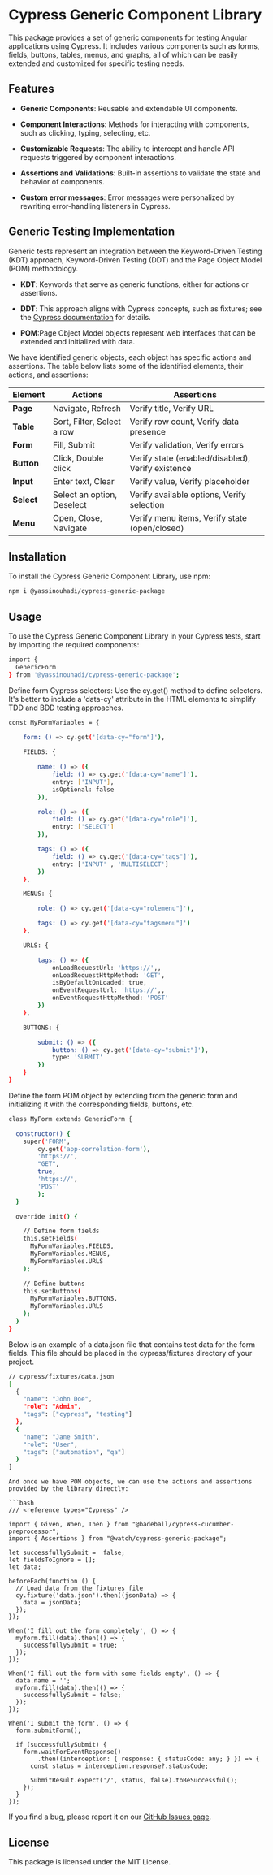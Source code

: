 # Cypress Generic Component Library

This package provides a set of generic components for testing Angular applications using Cypress. It includes various components such as forms, fields, buttons, tables, menus, and graphs, all of which can be easily extended and customized for specific testing needs.

## Features

- **Generic Components**: Reusable and extendable UI components.
- **Component Interactions**: Methods for interacting with components, such as clicking, typing, selecting, etc.
- **Customizable Requests**: The ability to intercept and handle API requests triggered by component interactions.
- **Assertions and Validations**: Built-in assertions to validate the state and behavior of components.

- **Custom error messages**: Error messages were personalized by rewriting error-handling listeners in Cypress.

## Generic Testing Implementation

Generic tests represent an integration between the Keyword-Driven Testing (KDT) approach, Keyword-Driven Testing (DDT) and the Page Object Model (POM) methodology.

- **KDT**: Keywords that serve as generic functions, either for actions or assertions.

- **DDT**: This approach aligns with Cypress concepts, such as fixtures; see the [Cypress documentation](https://docs.cypress.io/api/commands/fixture) for details.

- **POM**:Page Object Model objects represent web interfaces that can be extended and initialized with data.

We have identified generic objects, each object has specific actions and assertions. The table below lists some of the identified elements, their actions, and assertions:

| **Element** | **Actions** | **Assertions** |
|-------------|-------------|----------------|
| **Page**    | Navigate, Refresh | Verify title, Verify URL |
| **Table**   | Sort, Filter, Select a row | Verify row count, Verify data presence |
| **Form**    | Fill, Submit | Verify validation, Verify errors |
| **Button**  | Click, Double click | Verify state (enabled/disabled), Verify existence |
| **Input**   | Enter text, Clear | Verify value, Verify placeholder |
| **Select**  | Select an option, Deselect | Verify available options, Verify selection |
| **Menu**    | Open, Close, Navigate | Verify menu items, Verify state (open/closed) |

## Installation

To install the Cypress Generic Component Library, use npm:

```bash
npm i @yassinouhadi/cypress-generic-package
```

## Usage

To use the Cypress Generic Component Library in your Cypress tests, start by importing the required components:

```bash
import { 
  GenericForm
} from '@yassinouhadi/cypress-generic-package';
```
Define form Cypress selectors: Use the cy.get() method to define selectors. It's better to include a 'data-cy' attribute in the HTML elements to simplify TDD and BDD testing approaches.

```bash
const MyFormVariables = {
    
    form: () => cy.get('[data-cy="form"]'),

    FIELDS: {

        name: () => ({
            field: () => cy.get('[data-cy="name"]'),
            entry: ['INPUT'],
            isOptional: false
        }),

        role: () => ({
            field: () => cy.get('[data-cy="role"]'),
            entry: ['SELECT']
        }),

        tags: () => ({
            field: () => cy.get('[data-cy="tags"]'),
            entry: ['INPUT' , 'MULTISELECT']
        })
    },    

    MENUS: {

        role: () => cy.get('[data-cy="rolemenu"]'),

        tags: () => cy.get('[data-cy="tagsmenu"]')
    },

    URLS: {

        tags: () => ({ 
            onLoadRequestUrl: 'https://',,
            onLoadRequestHttpMethod: 'GET', 
            isByDefaultOnLoaded: true,
            onEventRequestUrl: 'https://',,
            onEventRequestHttpMethod: 'POST'
        })
    },

    BUTTONS: {

        submit: () => ({
            button: () => cy.get('[data-cy="submit"]'),
            type: 'SUBMIT' 
        })
    }
}
```

Define the form POM object by extending from the generic form and initializing it with the corresponding fields, buttons, etc.

```bash
class MyForm extends GenericForm {

  constructor() {
    super('FORM', 
        cy.get('app-correlation-form'), 
        'https://',
        "GET",
        true,
        'https://',
        'POST'
        );
  }

  override init() {

    // Define form fields
    this.setFields(
      MyFormVariables.FIELDS,
      MyFormVariables.MENUS,
      MyFormVariables.URLS
    );

    // Define buttons
    this.setButtons(
      MyFormVariables.BUTTONS,
      MyFormVariables.URLS
    );
  }
}
```

Below is an example of a data.json file that contains test data for the form fields. This file should be placed in the cypress/fixtures directory of your project.

```bash
// cypress/fixtures/data.json
[
  {
    "name": "John Doe",
    "role": "Admin",
    "tags": ["cypress", "testing"]
  },
  {
    "name": "Jane Smith",
    "role": "User",
    "tags": ["automation", "qa"]
  }
]
```

```
And once we have POM objects, we can use the actions and assertions provided by the library directly:

```bash
/// <reference types="Cypress" />

import { Given, When, Then } from "@badeball/cypress-cucumber-preprocessor";
import { Assertions } from "@watch/cypress-generic-package";

let successfullySubmit =  false;
let fieldsToIgnore = [];
let data;

beforeEach(function () {
  // Load data from the fixtures file
  cy.fixture('data.json').then((jsonData) => {
    data = jsonData;
  });
});

When('I fill out the form completely', () => {
  myform.fill(data).then(() => {
    successfullySubmit = true;
  });
});

When('I fill out the form with some fields empty', () => {
  data.name = '';
  myform.fill(data).then(() => {
    successfullySubmit = false;
  });
});

When('I submit the form', () => {
  form.submitForm();

  if (successfullySubmit) {
    form.waitForEventResponse()
        .then((interception: { response: { statusCode: any; } }) => { 
      const status = interception.response?.statusCode;

      SubmitResult.expect('/', status, false).toBeSuccessful();
    });
  }
});
```
If you find a bug, please report it on our [GitHub Issues page](https://github.com/YassineOuhadi/cypress-generic-package/issues).

## License

This package is licensed under the MIT License.